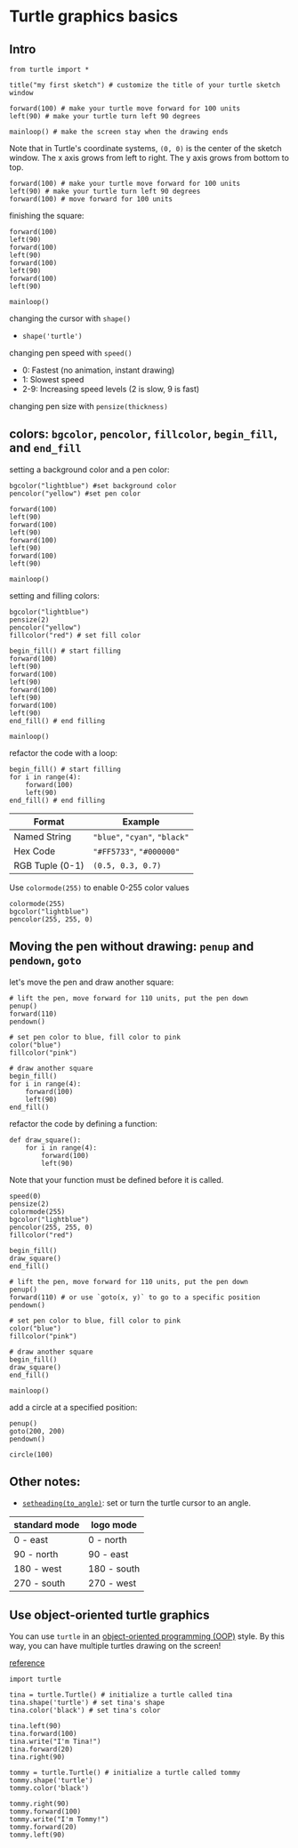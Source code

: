 # Turtle graphics basics
## Intro
```
from turtle import *

title("my first sketch") # customize the title of your turtle sketch window

forward(100) # make your turtle move forward for 100 units
left(90) # make your turtle turn left 90 degrees

mainloop() # make the screen stay when the drawing ends
```
Note that in Turtle's coordinate systems, `(0, 0)` is the center of the sketch window. The x axis grows from left to right. The y axis grows from bottom to top.
```
forward(100) # make your turtle move forward for 100 units
left(90) # make your turtle turn left 90 degrees
forward(100) # move forward for 100 units
```
finishing the square:
```
forward(100)
left(90)
forward(100)
left(90)
forward(100)
left(90)
forward(100)
left(90)

mainloop()
```
changing the cursor with `shape()`
- `shape('turtle')`

changing pen speed with `speed()`
- 0: Fastest (no animation, instant drawing)
- 1: Slowest speed
- 2-9: Increasing speed levels (2 is slow, 9 is fast)

changing pen size with `pensize(thickness)`

## colors: `bgcolor`, `pencolor`, `fillcolor`, `begin_fill`, and `end_fill`
setting a background color and a pen color:
```
bgcolor("lightblue") #set background color
pencolor("yellow") #set pen color

forward(100)
left(90)
forward(100)
left(90)
forward(100)
left(90)
forward(100)
left(90)

mainloop()
```

setting and filling colors:

```
bgcolor("lightblue")
pensize(2)
pencolor("yellow")
fillcolor("red") # set fill color

begin_fill() # start filling
forward(100)
left(90)
forward(100)
left(90)
forward(100)
left(90)
forward(100)
left(90)
end_fill() # end filling

mainloop()
```

refactor the code with a loop:
```
begin_fill() # start filling
for i in range(4):
    forward(100)
    left(90)
end_fill() # end filling
```

| Format                   | Example                        |
|--------------------------|--------------------------------|
| Named String             | `"blue"`, `"cyan"`, `"black"`  |
| Hex Code                 | `"#FF5733"`, `"#000000"`       |
| RGB Tuple (0-1)          | `(0.5, 0.3, 0.7)`              |

Use `colormode(255)` to enable 0-255 color values 
```
colormode(255)
bgcolor("lightblue")
pencolor(255, 255, 0)
```

## Moving the pen without drawing: `penup` and `pendown`, `goto`
let's move the pen and draw another square:
```
# lift the pen, move forward for 110 units, put the pen down
penup()
forward(110)
pendown()

# set pen color to blue, fill color to pink
color("blue")
fillcolor("pink")

# draw another square
begin_fill()
for i in range(4):
    forward(100)
    left(90)
end_fill()
```

refactor the code by defining a function:
```
def draw_square():
    for i in range(4):
        forward(100)
        left(90)
```
Note that your function must be defined before it is called.

```
speed(0)
pensize(2)
colormode(255)
bgcolor("lightblue")
pencolor(255, 255, 0)
fillcolor("red")

begin_fill()
draw_square()
end_fill()

# lift the pen, move forward for 110 units, put the pen down
penup()
forward(110) # or use `goto(x, y)` to go to a specific position
pendown()

# set pen color to blue, fill color to pink
color("blue")
fillcolor("pink")

# draw another square
begin_fill()
draw_square()
end_fill()

mainloop()
```
add a circle at a specified position:
```
penup()
goto(200, 200)
pendown()

circle(100)
```

## Other notes:
- [`setheading(to_angle)`](https://docs.python.org/3/library/turtle.html#turtle.setheading): set or turn the turtle cursor to an angle.

| standard mode | logo mode     |
| ------------- | ------------- |
| 0 - east      | 0 - north     |
| 90 - north    | 90 - east     |
| 180 - west    | 180 - south   |
| 270 - south   | 270 - west    |

## Use object-oriented turtle graphics
You can use `turtle` in an [object-oriented programming (OOP)](https://www.youtube.com/watch?v=YcbcfkLzgvs) style. By this way, you can have multiple turtles drawing on the screen!

[reference](https://hourofpython.trinket.io/a-visual-introduction-to-python#/multiple-turtles/tina-and-tommy-s-colors)
```
import turtle

tina = turtle.Turtle() # initialize a turtle called tina
tina.shape('turtle') # set tina's shape
tina.color('black') # set tina's color

tina.left(90)
tina.forward(100)
tina.write("I'm Tina!")
tina.forward(20)
tina.right(90)

tommy = turtle.Turtle() # initialize a turtle called tommy
tommy.shape('turtle')
tommy.color('black')

tommy.right(90)
tommy.forward(100)
tommy.write("I'm Tommy!")
tommy.forward(20)
tommy.left(90)
```




